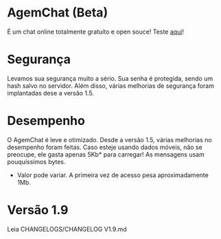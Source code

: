 # AgemChat (Beta)
É um chat online totalmente gratuíto e open souce!
Teste <a href="https://randomcoolprojects.github.io/AgemBeta/">aqui</a>!
# Segurança  
Levamos sua segurança muito a sério. Sua senha é protegida, sendo um hash salvo no servidor. Além disso, várias melhorias de segurança foram implantadas dese a versão 1.5.
# Desempenho  
O AgemChat é leve e otimizado. Desde a versão 1.5, várias melhorias no desempenho foram feitas. Caso esteje usando dados móveis, não se preocupe, ele gasta apenas 5Kb* para carregar! As mensagens usam pouquíssimos bytes.
* Valor pode variar. A primeira vez de acesso pesa aproximadamente 1Mb.
# Versão 1.9
Leia CHANGELOGS/CHANGELOG V1.9.md
